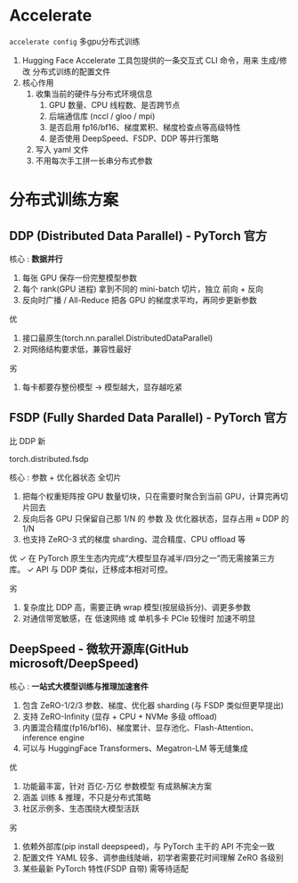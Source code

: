 # Accelerate

`accelerate config` 多gpu分布式训练
1. Hugging Face Accelerate 工具包提供的一条交互式 CLI 命令，用来 生成/修改 分布式训练的配置文件
2. 核心作用
   1. 收集当前的硬件与分布式环境信息
      1. GPU 数量、CPU 线程数、是否跨节点
      2. 后端通信库 (nccl / gloo / mpi)
      3. 是否启用 fp16/bf16、梯度累积、梯度检查点等高级特性
      4. 是否使用 DeepSpeed、FSDP、DDP 等并行策略
   2. 写入 yaml 文件
   3. 不用每次手工拼一长串分布式参数


# 分布式训练方案


## **DDP (Distributed Data Parallel)** - PyTorch 官方
核心 : **数据并行**
1. 每张 GPU 保存一份完整模型参数
2. 每个 rank(GPU 进程) 拿到不同的 mini-batch 切片，独立 前向 + 反向
3. 反向时广播 / All-Reduce 把各 GPU 的梯度求平均，再同步更新参数

优
1. 接口最原生(torch.nn.parallel.DistributedDataParallel)
2. 对网络结构要求低，兼容性最好

劣
1. 每卡都要存整份模型 → 模型越大，显存越吃紧

## **FSDP (Fully Sharded Data Parallel)** - PyTorch 官方

比 DDP 新

torch.distributed.fsdp

核心 : 参数 + 优化器状态 全切片
1. 把每个权重矩阵按 GPU 数量切块，只在需要时聚合到当前 GPU，计算完再切片回去
2. 反向后各 GPU 只保留自己那 1/N 的 参数 及 优化器状态，显存占用 ≈ DDP 的 1/N
3. 也支持 ZeRO-3 式的梯度 sharding、混合精度、CPU offload 等

优
✓ 在 PyTorch 原生生态内完成“大模型显存减半/四分之一”而无需接第三方库。
✓ API 与 DDP 类似，迁移成本相对可控。

劣
1. 复杂度比 DDP 高，需要正确 wrap 模型(按层级拆分)、调更多参数
2. 对通信带宽敏感，在 低速网络 或 单机多卡 PCIe 较慢时 加速不明显


## **DeepSpeed** - 微软开源库(GitHub microsoft/DeepSpeed)

核心 : **一站式大模型训练与推理加速套件**
1. 包含 ZeRO-1/2/3 参数、梯度、优化器 sharding (与 FSDP 类似但更早提出)
2. 支持 ZeRO-Infinity (显存 + CPU + NVMe 多级 offload)
3. 内置混合精度(fp16/bf16)、梯度累计、显存池化、Flash-Attention、inference engine
4. 可以与 HuggingFace Transformers、Megatron-LM 等无缝集成

优
1. 功能最丰富，针对 百亿-万亿 参数模型 有成熟解决方案
2. 涵盖 训练 & 推理，不只是分布式策略
3. 社区示例多、生态围绕大模型活跃

劣
1. 依赖外部库(pip install deepspeed)，与 PyTorch 主干的 API 不完全一致
2. 配置文件 YAML 较多、调参曲线陡峭，初学者需要花时间理解 ZeRO 各级别
3. 某些最新 PyTorch 特性(FSDP 自带) 需等待适配

